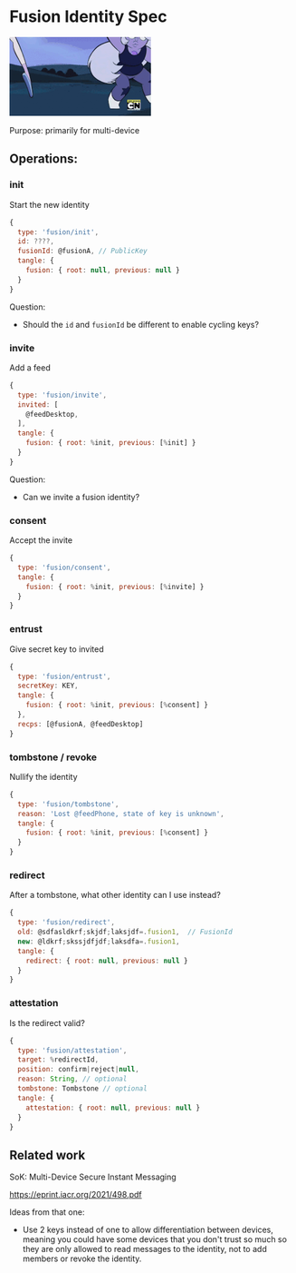 # Fusion Identity Spec

![dance][dancegif]

Purpose: primarily for multi-device

## Operations:

### init

Start the new identity

```js
{
  type: 'fusion/init',
  id: ????,
  fusionId: @fusionA, // PublicKey
  tangle: {
    fusion: { root: null, previous: null }
  }
}
```

Question:
 - Should the `id` and `fusionId` be different to enable cycling keys?

### invite

Add a feed


```js
{
  type: 'fusion/invite',
  invited: [
    @feedDesktop,
  ],
  tangle: {
    fusion: { root: %init, previous: [%init] }
  }
}
```

Question:
 - Can we invite a fusion identity?

### consent

Accept the invite

```js
{
  type: 'fusion/consent',
  tangle: {
    fusion: { root: %init, previous: [%invite] }
  }
}
```

### entrust

Give secret key to invited

```js
{
  type: 'fusion/entrust',
  secretKey: KEY,
  tangle: {
    fusion: { root: %init, previous: [%consent] }
  },
  recps: [@fusionA, @feedDesktop]
}
```

### tombstone / revoke

Nullify the identity

```js
{
  type: 'fusion/tombstone',
  reason: 'Lost @feedPhone, state of key is unknown',
  tangle: {
    fusion: { root: %init, previous: [%consent] }
  }
}
```

### redirect

After a tombstone, what other identity can I use instead?

```js
{
  type: 'fusion/redirect',
  old: @sdfasldkrf;skjdf;laksjdf=.fusion1,  // FusionId
  new: @ldkrf;skssjdfjdf;laksdfa=.fusion1,
  tangle: {
    redirect: { root: null, previous: null }
  }
}
```

### attestation

Is the redirect valid?

```js
{
  type: 'fusion/attestation',
  target: %redirectId,
  position: confirm|reject|null,
  reason: String, // optional
  tombstone: Tombstone // optional
  tangle: {
    attestation: { root: null, previous: null }
  }
}
```

## Related work

SoK: Multi-Device Secure Instant Messaging

https://eprint.iacr.org/2021/498.pdf

Ideas from that one:
 - Use 2 keys instead of one to allow differentiation between devices,
   meaning you could have some devices that you don't trust so much so
   they are only allowed to read messages to the identity, not to add
   members or revoke the identity.

[dancegif]: assets/dance.gif
